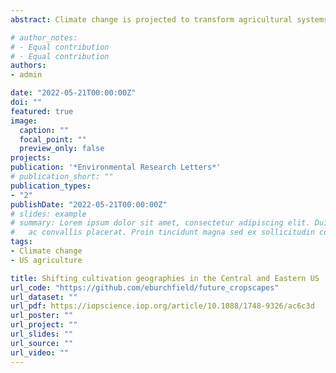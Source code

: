 ```yaml
---
abstract: Climate change is projected to transform agricultural systems around the globe. Though climate strongly influences where and how farmers cultivate, millenia of agricultural innovation have expanded cultivation geographies far beyond what sun, soil, and water alone can support. Evaluating how climate interacts with human activity to shape cultivation possibilities for farmers is vital to understanding the impacts of climate change on agriculture. In this paper, I assess how climate interacts with agricultural activity to shape the cultivation geographies of six major U.S. crops. I find that though biophysical conditions strongly shape cultivation geographies, agricultural activity (particualarly crop insurance and input use) expand and amplify the cultivation geographies of these major crops, often into regions biophysically unsuited to their cultivation.

# author_notes:
# - Equal contribution
# - Equal contribution
authors:
- admin

date: "2022-05-21T00:00:00Z"
doi: ""
featured: true
image:
  caption: ""
  focal_point: ""
  preview_only: false
projects: 
publication: '*Environmental Research Letters*'
# publication_short: ""
publication_types:
- "2"
publishDate: "2022-05-21T00:00:00Z"
# slides: example
# summary: Lorem ipsum dolor sit amet, consectetur adipiscing elit. Duis posuere tellus
#   ac convallis placerat. Proin tincidunt magna sed ex sollicitudin condimentum.
tags:
- Climate change
- US agriculture

title: Shifting cultivation geographies in the Central and Eastern US
url_code: "https://github.com/eburchfield/future_cropscapes"
url_dataset: ""
url_pdf: https://iopscience.iop.org/article/10.1088/1748-9326/ac6c3d
url_poster: ""
url_project: ""
url_slides: ""
url_source: ""
url_video: ""
---
```


